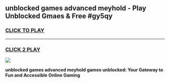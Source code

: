 
## unblocked games advanced meyhold - Play Unblocked Gmaes & Free #gy5qy
<h3>
<a href="https://premium.freeplayer.one?title=unblocked_games_advanced_meyhold&ref=03M">CLICK TO PLAY</a></h3>
<hr>

<h3>
<a href="https://premium.freeplayer.one?title=unblocked_games_advanced_meyhold&ref=03M">CLICK 2 PLAY</a>
  
</h3>

<a href="https://premium.freeplayer.one?title=unblocked_games_advanced_meyhold&ref=03M"><img src="https://clearcache.store/games.png"></a>


**unblocked games advanced meyhold games unblocked: Your Gateway to Fun and Accessible Online Gaming**
